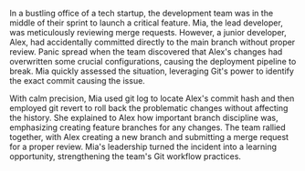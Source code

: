 In a bustling office of a tech startup, the development team was in the middle of their sprint to launch a critical feature. Mia, the lead developer, was meticulously reviewing merge requests. However, a junior developer, Alex, had accidentally committed directly to the main branch without proper review. Panic spread when the team discovered that Alex's changes had overwritten some crucial configurations, causing the deployment pipeline to break. Mia quickly assessed the situation, leveraging Git's power to identify the exact commit causing the issue.

With calm precision, Mia used git log to locate Alex's commit hash and then employed git revert to roll back the problematic changes without affecting the history. She explained to Alex how important branch discipline was, emphasizing creating feature branches for any changes. The team rallied together, with Alex creating a new branch and submitting a merge request for a proper review. Mia's leadership turned the incident into a learning opportunity, strengthening the team's Git workflow practices.


